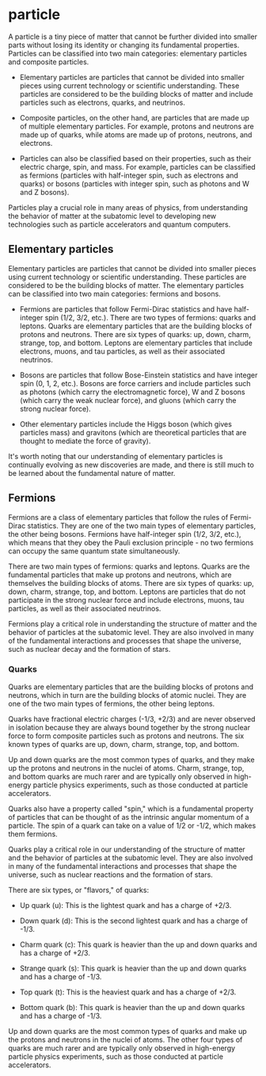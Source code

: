 # particle

A particle is a tiny piece of matter that cannot be further divided into smaller parts without losing its identity or changing its fundamental properties. Particles can be classified into two main categories: elementary particles and composite particles.

* Elementary particles are particles that cannot be divided into smaller pieces using current technology or scientific understanding. These particles are considered to be the building blocks of matter and include particles such as electrons, quarks, and neutrinos.

* Composite particles, on the other hand, are particles that are made up of multiple elementary particles. For example, protons and neutrons are made up of quarks, while atoms are made up of protons, neutrons, and electrons.

* Particles can also be classified based on their properties, such as their electric charge, spin, and mass. For example, particles can be classified as fermions (particles with half-integer spin, such as electrons and quarks) or bosons (particles with integer spin, such as photons and W and Z bosons).

Particles play a crucial role in many areas of physics, from understanding the behavior of matter at the subatomic level to developing new technologies such as particle accelerators and quantum computers.

## Elementary particles

Elementary particles are particles that cannot be divided into smaller pieces using current technology or scientific understanding. These particles are considered to be the building blocks of matter. The elementary particles can be classified into two main categories: fermions and bosons.

* Fermions are particles that follow Fermi-Dirac statistics and have half-integer spin (1/2, 3/2, etc.). There are two types of fermions: quarks and leptons. Quarks are elementary particles that are the building blocks of protons and neutrons. There are six types of quarks: up, down, charm, strange, top, and bottom. Leptons are elementary particles that include electrons, muons, and tau particles, as well as their associated neutrinos.

* Bosons are particles that follow Bose-Einstein statistics and have integer spin (0, 1, 2, etc.). Bosons are force carriers and include particles such as photons (which carry the electromagnetic force), W and Z bosons (which carry the weak nuclear force), and gluons (which carry the strong nuclear force).

* Other elementary particles include the Higgs boson (which gives particles mass) and gravitons (which are theoretical particles that are thought to mediate the force of gravity).

It's worth noting that our understanding of elementary particles is continually evolving as new discoveries are made, and there is still much to be learned about the fundamental nature of matter.

## Fermions

Fermions are a class of elementary particles that follow the rules of Fermi-Dirac statistics. They are one of the two main types of elementary particles, the other being bosons. Fermions have half-integer spin (1/2, 3/2, etc.), which means that they obey the Pauli exclusion principle - no two fermions can occupy the same quantum state simultaneously.

There are two main types of fermions: quarks and leptons. Quarks are the fundamental particles that make up protons and neutrons, which are themselves the building blocks of atoms. There are six types of quarks: up, down, charm, strange, top, and bottom. Leptons are particles that do not participate in the strong nuclear force and include electrons, muons, tau particles, as well as their associated neutrinos.

Fermions play a critical role in understanding the structure of matter and the behavior of particles at the subatomic level. They are also involved in many of the fundamental interactions and processes that shape the universe, such as nuclear decay and the formation of stars.

### Quarks

Quarks are elementary particles that are the building blocks of protons and neutrons, which in turn are the building blocks of atomic nuclei. They are one of the two main types of fermions, the other being leptons.

Quarks have fractional electric charges (-1/3, +2/3) and are never observed in isolation because they are always bound together by the strong nuclear force to form composite particles such as protons and neutrons. The six known types of quarks are up, down, charm, strange, top, and bottom.

Up and down quarks are the most common types of quarks, and they make up the protons and neutrons in the nuclei of atoms. Charm, strange, top, and bottom quarks are much rarer and are typically only observed in high-energy particle physics experiments, such as those conducted at particle accelerators.

Quarks also have a property called "spin," which is a fundamental property of particles that can be thought of as the intrinsic angular momentum of a particle. The spin of a quark can take on a value of 1/2 or -1/2, which makes them fermions.

Quarks play a critical role in our understanding of the structure of matter and the behavior of particles at the subatomic level. They are also involved in many of the fundamental interactions and processes that shape the universe, such as nuclear reactions and the formation of stars.

There are six types, or "flavors," of quarks:

* Up quark (u): This is the lightest quark and has a charge of +2/3.

* Down quark (d): This is the second lightest quark and has a charge of -1/3.

* Charm quark (c): This quark is heavier than the up and down quarks and has a charge of +2/3.

* Strange quark (s): This quark is heavier than the up and down quarks and has a charge of -1/3.

* Top quark (t): This is the heaviest quark and has a charge of +2/3.

* Bottom quark (b): This quark is heavier than the up and down quarks and has a charge of -1/3.

Up and down quarks are the most common types of quarks and make up the protons and neutrons in the nuclei of atoms. The other four types of quarks are much rarer and are typically only observed in high-energy particle physics experiments, such as those conducted at particle accelerators.
